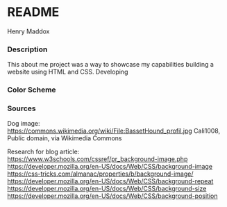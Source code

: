 # README

Henry Maddox

### Description
This about me project was a way to showcase my capabilities building a website using HTML and CSS. Developing

### Color Scheme

### Sources
Dog image: https://commons.wikimedia.org/wiki/File:BassetHound_profil.jpg Cali1008, Public domain, via Wikimedia Commons

Research for blog article:
https://www.w3schools.com/cssref/pr_background-image.php
https://developer.mozilla.org/en-US/docs/Web/CSS/background-image
https://css-tricks.com/almanac/properties/b/background-image/
https://developer.mozilla.org/en-US/docs/Web/CSS/background-repeat
https://developer.mozilla.org/en-US/docs/Web/CSS/background-size
https://developer.mozilla.org/en-US/docs/Web/CSS/background-position





